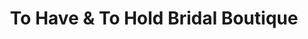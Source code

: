 ---
title: "To Have & To Hold Bridal Boutique"
url: /hull/to-have-and-to-hold-bridal-boutique/
shop: clothes
---